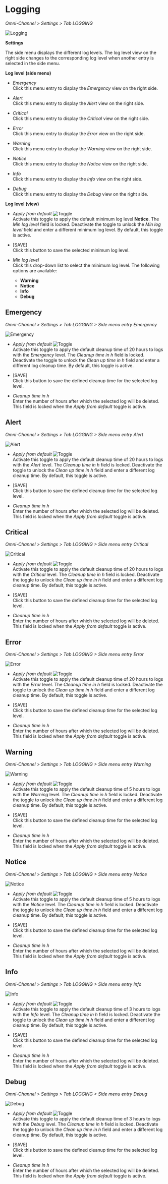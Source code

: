 # Logging

*Omni-Channel > Settings > Tab LOGGING*

![Logging](../../Assets/Screenshots/Channels/Settings/Logging/Logging.png "[Logging]")

**Settings**

The side menu displays the different log levels. The log level view on the right side changes to the corresponding log level when another entry is selected in the side menu.

**Log level (side menu)**

- *Emergency*   
    Click this menu entry to display the *Emergency* view on the right side.

- *Alert*   
    Click this menu entry to display the *Alert* view on the right side.

- *Critical*   
    Click this menu entry to display the *Critical* view on the right side.

- *Error*   
    Click this menu entry to display the *Error* view on the right side.

- *Warning*   
    Click this menu entry to display the *Warning* view on the right side.

- *Notice*   
    Click this menu entry to display the *Notice* view on the right side.

- *Info*   
    Click this menu entry to display the *Info* view on the right side.

- *Debug*   
    Click this menu entry to display the *Debug* view on the right side.


**Log level (view)**

- *Apply from default* ![Toggle](../../Assets/Icons/Toggle.png "[Toggle]")   
    Activate this toggle to apply the default minimum log level **Notice**. The *Min log level* field is locked. Deactivate the toggle to unlock the *Min log level* field and enter a different minimum log level. By default, this toggle is active.

[comment]: <> (Ist Notice immer der default?)

- [SAVE]   
    Click this button to save the selected minimum log level.

- *Min log level*   
    Click this drop-down list to select the minimum log level. The following options are available:  
    - **Warning**
    - **Notice**
    - **Info**
    - **Debug**


## Emergency

*Omni-Channel > Settings > Tab LOGGING > Side menu entry Emergency*

![Emergency](../../Assets/Screenshots/Channels/Settings/Logging/Emergency.png "[Emergency]")

- *Apply from default* ![Toggle](../../Assets/Icons/Toggle.png "[Toggle]")   
    Activate this toggle to apply the default cleanup time of 20 hours to logs with the *Emergency* level. The *Cleanup time in h* field is locked. Deactivate the toggle to unlock the *Clean up time in h* field and enter a different log cleanup time. By default, this toggle is active.

- [SAVE]   
    Click this button to save the defined cleanup time for the selected log level.

- *Cleanup time in h*   
    Enter the number of hours after which the selected log will be deleted. This field is locked when the *Apply from default* toggle is active.



## Alert

*Omni-Channel > Settings > Tab LOGGING > Side menu entry Alert*

![Alert](../../Assets/Screenshots/Channels/Settings/Logging/Alert.png "[Alert]")

- *Apply from default* ![Toggle](../../Assets/Icons/Toggle.png "[Toggle]")   
    Activate this toggle to apply the default cleanup time of 20 hours to logs with the *Alert* level. The *Cleanup time in h* field is locked. Deactivate the toggle to unlock the *Clean up time in h* field and enter a different log cleanup time. By default, this toggle is active.

- [SAVE]   
    Click this button to save the defined cleanup time for the selected log level.

- *Cleanup time in h*   
    Enter the number of hours after which the selected log will be deleted. This field is locked when the *Apply from default* toggle is active.



## Critical

*Omni-Channel > Settings > Tab LOGGING > Side menu entry Critical*

![Critical](../../Assets/Screenshots/Channels/Settings/Logging/Critical.png "[Critical]")

- *Apply from default* ![Toggle](../../Assets/Icons/Toggle.png "[Toggle]")   
    Activate this toggle to apply the default cleanup time of 20 hours to logs with the *Critical* level. The *Cleanup time in h* field is locked. Deactivate the toggle to unlock the *Clean up time in h* field and enter a different log cleanup time. By default, this toggle is active.

- [SAVE]   
    Click this button to save the defined cleanup time for the selected log level.

- *Cleanup time in h*   
    Enter the number of hours after which the selected log will be deleted. This field is locked when the *Apply from default* toggle is active.



## Error

*Omni-Channel > Settings > Tab LOGGING > Side menu entry Error*

![Error](../../Assets/Screenshots/Channels/Settings/Logging/Error.png "[Error]")

- *Apply from default* ![Toggle](../../Assets/Icons/Toggle.png "[Toggle]")   
    Activate this toggle to apply the default cleanup time of 20 hours to logs with the *Error* level. The *Cleanup time in h* field is locked. Deactivate the toggle to unlock the *Clean up time in h* field and enter a different log cleanup time. By default, this toggle is active.

- [SAVE]   
    Click this button to save the defined cleanup time for the selected log level.

- *Cleanup time in h*   
    Enter the number of hours after which the selected log will be deleted. This field is locked when the *Apply from default* toggle is active.


## Warning

*Omni-Channel > Settings > Tab LOGGING > Side menu entry Warning*

![Warning](../../Assets/Screenshots/Channels/Settings/Logging/Warning.png "[Warning]")

- *Apply from default* ![Toggle](../../Assets/Icons/Toggle.png "[Toggle]")   
    Activate this toggle to apply the default cleanup time of 5 hours to logs with the *Warning* level. The *Cleanup time in h* field is locked. Deactivate the toggle to unlock the *Clean up time in h* field and enter a different log cleanup time. By default, this toggle is active.

- [SAVE]   
    Click this button to save the defined cleanup time for the selected log level.

- *Cleanup time in h*   
    Enter the number of hours after which the selected log will be deleted. This field is locked when the *Apply from default* toggle is active.



## Notice

*Omni-Channel > Settings > Tab LOGGING > Side menu entry Notice*

![Notice](../../Assets/Screenshots/Channels/Settings/Logging/Notice.png "[Notice]")

- *Apply from default* ![Toggle](../../Assets/Icons/Toggle.png "[Toggle]")   
    Activate this toggle to apply the default cleanup time of 5 hours to logs with the *Notice* level. The *Cleanup time in h* field is locked. Deactivate the toggle to unlock the *Clean up time in h* field and enter a different log cleanup time. By default, this toggle is active.

- [SAVE]   
    Click this button to save the defined cleanup time for the selected log level.

- *Cleanup time in h*   
    Enter the number of hours after which the selected log will be deleted. This field is locked when the *Apply from default* toggle is active.



## Info

*Omni-Channel > Settings > Tab LOGGING > Side menu entry Info*

![Info](../../Assets/Screenshots/Channels/Settings/Logging/Info.png "[Info]")

- *Apply from default* ![Toggle](../../Assets/Icons/Toggle.png "[Toggle]")   
    Activate this toggle to apply the default cleanup time of 3 hours to logs with the *Info* level. The *Cleanup time in h* field is locked. Deactivate the toggle to unlock the *Clean up time in h* field and enter a different log cleanup time. By default, this toggle is active.

- [SAVE]   
    Click this button to save the defined cleanup time for the selected log level.

- *Cleanup time in h*   
    Enter the number of hours after which the selected log will be deleted. This field is locked when the *Apply from default* toggle is active.



## Debug

*Omni-Channel > Settings > Tab LOGGING > Side menu entry Debug*

![Debug](../../Assets/Screenshots/Channels/Settings/Logging/Debug.png "[Debug]")

- *Apply from default* ![Toggle](../../Assets/Icons/Toggle.png "[Toggle]")   
    Activate this toggle to apply the default cleanup time of 3 hours to logs with the *Debug* level. The *Cleanup time in h* field is locked. Deactivate the toggle to unlock the *Clean up time in h* field and enter a different log cleanup time. By default, this toggle is active.

- [SAVE]   
    Click this button to save the defined cleanup time for the selected log level.

- *Cleanup time in h*   
    Enter the number of hours after which the selected log will be deleted. This field is locked when the *Apply from default* toggle is active.